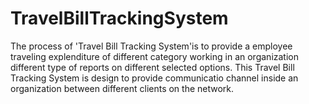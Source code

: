 # TravelBillTrackingSystem
The process of 'Travel Bill Tracking System'is to provide a employee traveling explenditure of different category working in an organization different type of reports on different selected options. This Travel Bill Tracking System is design to provide communicatio channel inside an organization between different clients on the network.
